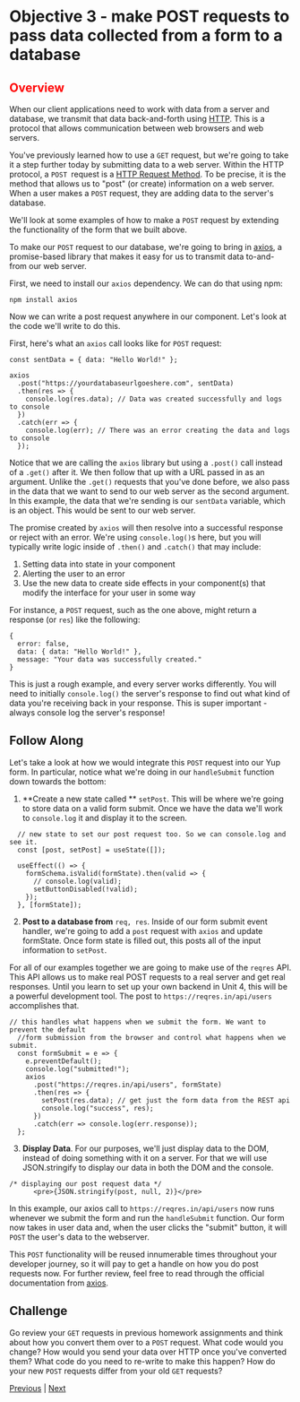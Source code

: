 # Objective 3 - make POST requests to pass data collected from a form to a database

## <span style="color:red">Overview</span>

When our client applications need to work with data from a server and database, we transmit that data back-and-forth using [HTTP](https://developer.mozilla.org/en-US/docs/Web/HTTP). This is a protocol that allows communication between web browsers and web servers.

You've previously learned how to use a `GET` request, but we're going to take it a step further today by submitting data to a web server. Within the HTTP protocol, a `POST `request is a [HTTP Request Method](https://developer.mozilla.org/en-US/docs/Web/HTTP/Methods). To be precise, it is the method that allows us to "post" (or create) information on a web server. When a user makes a `POST` request, they are adding data to the server's database.

We'll look at some examples of how to make a `POST` request by extending the functionality of the form that we built above.

To make our `POST` request to our database, we're going to bring in [axios](https://www.npmjs.com/package/axios), a promise-based library that makes it easy for us to transmit data to-and-from our web server.

First, we need to install our `axios` dependency. We can do that using npm:

```
npm install axios
```
Now we can write a post request anywhere in our component. Let's look at the code we'll write to do this.

First, here's what an `axios` call looks like for `POST` request:

```
const sentData = { data: "Hello World!" };

axios
  .post("https://yourdatabaseurlgoeshere.com", sentData)
  .then(res => {
    console.log(res.data); // Data was created successfully and logs to console
  })
  .catch(err => {
    console.log(err); // There was an error creating the data and logs to console
  });
```

Notice that we are calling the `axios` library but using a `.post()` call instead of a `.get()` after it. We then follow that up with a URL passed in as an argument. Unlike the `.get()` requests that you've done before, we also pass in the data that we want to send to our web server as the second argument. In this example, the data that we're sending is our `sentData` variable, which is an object. This would be sent to our web server.

The promise created by `axios` will then resolve into a successful response or reject with an error. We're using `console.log()`s here, but you will typically write logic inside of `.then()` and `.catch()` that may include:

1.  Setting data into state in your component
2.  Alerting the user to an error
3.  Use the new data to create side effects in your component(s) that modify the interface for your user in some way

For instance, a `POST` request, such as the one above, might return a response (or `res`) like the following:

```
{
  error: false,
  data: { data: "Hello World!" },
  message: "Your data was successfully created."
}
```

This is just a rough example, and every server works differently. You will need to initially `console.log()` the server's response to find out what kind of data you're receiving back in your response. This is super important - always console log the server's response!

## Follow Along

Let's take a look at how we would integrate this `POST` request into our Yup form. In particular, notice what we're doing in our `handleSubmit` function down towards the bottom:

1.  **Create a new state called ** `setPost`. This will be where we're going to store data on a valid form submit. Once we have the data we'll work to `console.log` it and display it to the screen.

```
  // new state to set our post request too. So we can console.log and see it.
  const [post, setPost] = useState([]);

  useEffect(() => {
    formSchema.isValid(formState).then(valid => {
      // console.log(valid);
      setButtonDisabled(!valid);
    });
  }, [formState]);
```

2.  **Post to a database from** `req, res`. Inside of our form submit event handler, we're going to add a `post` request with `axios` and update formState. Once form state is filled out, this posts all of the input information to `setPost`.

For all of our examples together we are going to make use of the `reqres` API. This API allows us to make real POST requests to a real server and get real responses. Until you learn to set up your own backend in Unit 4, this will be a powerful development tool. The post to `https://reqres.in/api/users` accomplishes that.

```
// this handles what happens when we submit the form. We want to prevent the default
  //form submission from the browser and control what happens when we submit.
  const formSubmit = e => {
    e.preventDefault();
    console.log("submitted!");
    axios
      .post("https://reqres.in/api/users", formState)
      .then(res => {
        setPost(res.data); // get just the form data from the REST api
        console.log("success", res);
      })
      .catch(err => console.log(err.response));
  };
```

3.  **Display Data**. For our purposes, we'll just display data to the DOM, instead of doing something with it on a server. For that we will use JSON.stringify to display our data in both the DOM and the console.

```
/* displaying our post request data */
      <pre>{JSON.stringify(post, null, 2)}</pre>
```

In this example, our axios call to `https://reqres.in/api/users` now runs whenever we submit the form and run the `handleSubmit` function. Our form now takes in user data and, when the user clicks the "submit" button, it will `POST` the user's data to the webserver.

This `POST` functionality will be reused innumerable times throughout your developer journey, so it will pay to get a handle on how you do post requests now. For further review, feel free to read through the official documentation from [axios](https://github.com/axios/axios).

## Challenge

Go review your `GET` requests in previous homework assignments and think about how you convert them over to a `POST` request. What code would you change? How would you send your data over HTTP once you've converted them? What code do you need to re-write to make this happen? How do your new `POST` requests differ from your old `GET` requests?




[Previous](./Object_2.md) | [Next](./Understanding.md)


